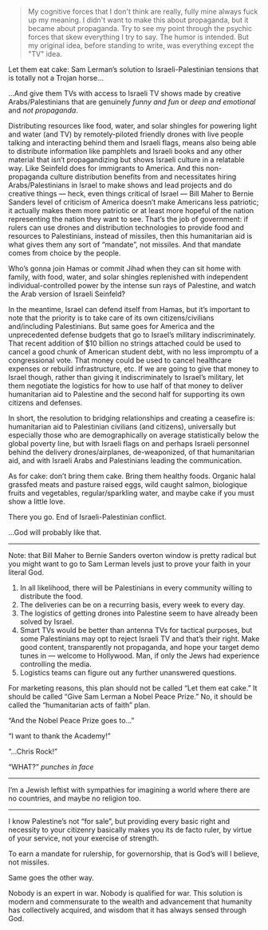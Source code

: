 > My cognitive forces that I don't think are really, fully mine always fuck up my meaning. I didn't want to make this about propaganda, but it became about propaganda. Try to see my point through the psychic forces that skew everything I try to say. The humor is intended. But my original idea, before standing to write, was everything except the "TV" idea.

Let them eat cake: Sam Lerman’s solution to Israeli-Palestinian tensions that is totally not a Trojan horse…

…And give them TVs with access to Israeli TV shows made by creative Arabs/Palestinians that are genuinely *funny and fun* or *deep and emotional* and *not propaganda*.

Distributing resources like food, water, and solar shingles for powering light and water (and TV) by remotely-piloted friendly drones with live people talking and interacting behind them and Israeli flags, means also being able to distribute information like pamphlets and Israeli books and any other material that isn’t propagandizing but shows Israeli culture in a relatable way. Like Seinfeld does for immigrants to America. And this non-propaganda culture distribution benefits from and necessitates hiring Arabs/Palestinians in Israel to make shows and lead projects and do creative things — heck, even things critical of Israel — Bill Maher to Bernie Sanders level of criticism of America doesn’t make Americans less patriotic; it actually makes them more patriotic or at least more hopeful of the nation representing the nation they want to see. That’s the job of government: if rulers can use drones and distribution technologies to provide food and resources to Palestinians, instead of missiles, then this humanitarian aid is what gives them any sort of “mandate”, not missiles. And that mandate comes from choice by the people. 

Who’s gonna join Hamas or commit Jihad when they can sit home with family, with food, water, and solar shingles replenished with independent individual-controlled power by the intense sun rays of Palestine, and watch the Arab version of Israeli Seinfeld?

In the meantime, Israel can defend itself from Hamas, but it’s important to note that the priority is to take care of its own citizens/civilians and/including Palestinians. But same goes for America and the unprecedented defense budgets that go to Israel’s military indiscriminately. That recent addition of $10 billion no strings attached could be used to cancel a good chunk of American student debt, with no less impromptu of a congressional vote. That money could be used to cancel healthcare expenses or rebuild infrastructure, etc. If we are going to give that money to Israel though, rather than giving it indiscriminately to Israel’s military, let them negotiate the logistics for how to use half of that money to deliver humanitarian aid to Palestine and the second half for supporting its own citizens and defenses. 

In short, the resolution to bridging relationships and creating a ceasefire is: humanitarian aid to Palestinian civilians (and citizens), universally but especially those who are demographically on average statistically below the global poverty line, but with Israeli flags on and perhaps Israeli personnel behind the delivery drones/airplanes, de-weaponized, of that humanitarian aid, and with Israeli Arabs and Palestinians leading the communication. 

As for cake: don’t bring them cake. Bring them healthy foods. Organic halal grassfed meats and pasture raised eggs, wild caught salmon, biologique fruits and vegetables, regular/sparkling water, and maybe cake if you must show a little love. 

There you go. End of Israeli-Palestinian conflict. 

…God will probably like that. 

---

Note: that Bill Maher to Bernie Sanders overton window is pretty radical but you might want to go to Sam Lerman levels just to prove your faith in your literal God. 

1. In all likelihood, there will be Palestinians in every community willing to distribute the food. 
2. The deliveries can be on a recurring basis, every week to every day. 
3. The logistics of getting drones into Palestine seem to have already been solved by Israel. 
4. Smart TVs would be better than antenna TVs for tactical purposes, but some Palestinians may opt to reject Israeli TV and that’s their right. Make good content, transparently not propaganda, and hope your target demo tunes in — welcome to Hollywood. Man, if only the Jews had experience controlling the media. 
5. Logistics teams can figure out any further unanswered questions. 

For marketing reasons, this plan should not be called “Let them eat cake.” It should be called “Give Sam Lerman a Nobel Peace Prize.” No, it should be called the “humanitarian acts of faith” plan. 

“And the Nobel Peace Prize goes to…”

“I want to thank the Academy!”

“…Chris Rock!”

“WHAT?” *punches in face*

---

I’m a Jewish leftist with sympathies for imagining a world where there are no countries, and maybe no religion too. 

---

I know Palestine’s not “for sale”, but providing every basic right and necessity to your citizenry basically makes you its de facto ruler, by virtue of your service, not your exercise of strength. 

To earn a mandate for rulership, for governorship, that is God’s will I believe, not missiles. 

Same goes the other way. 

Nobody is an expert in war. Nobody is qualified for war. This solution is modern and commensurate to the wealth and advancement that humanity has collectively acquired, and wisdom that it has always sensed through God. 
